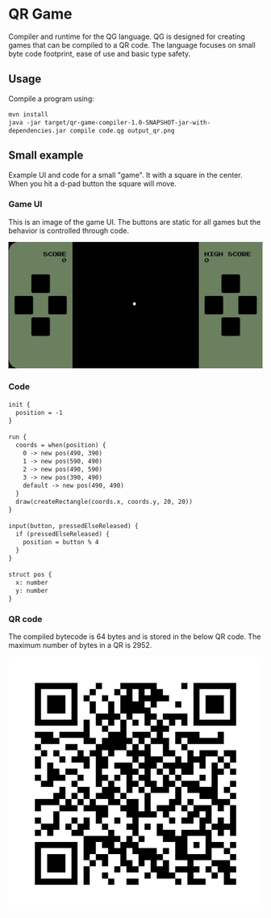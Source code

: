 # QR Game

Compiler and runtime for the QG language. QG is designed for creating games that can be compiled to a QR code.
The language focuses on small byte code footprint, ease of use and basic type safety.

## Usage

Compile a program using:
```
mvn install
java -jar target/qr-game-compiler-1.0-SNAPSHOT-jar-with-dependencies.jar compile code.qg output_qr.png
```

## Small example
Example UI and code for a small "game". It with a square in the center. 
When you hit a d-pad button the square will move.

### Game UI
This is an image of the game UI. The buttons are static for all games but the behavior is controlled through code.

![Image of simple game UI](readme_resources/minimal_game_ui.jpg)

### Code

```
init {
  position = -1
}

run {
  coords = when(position) {
    0 -> new pos(490, 390)
    1 -> new pos(590, 490)
    2 -> new pos(490, 590)
    3 -> new pos(390, 490)
    default -> new pos(490, 490)
  }
  draw(createRectangle(coords.x, coords.y, 20, 20))
}

input(button, pressedElseReleased) {
  if (pressedElseReleased) {
    position = button % 4
  }
}

struct pos {
  x: number
  y: number
}
```

### QR code
The compiled bytecode is 64 bytes and is stored in the below QR code. The maximum number
of bytes in a QR is 2952.

![QR for the minimal game](readme_resources/minimal_game_qr.png)